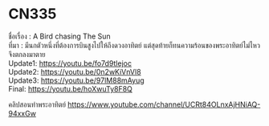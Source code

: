# CN335
ชื่อเรื่อง : A Bird chasing The Sun <br>
ที่มา : มีนกตัวหนึ่งที่ต้องการบินสูงไปให้ถึงดวงอาทิตย์ แต่สุดท้ายก็ทนความร้อนของพระอาทิตย์ไม่ไหว จึงตกลงมาตาย <br>
Update1: https://youtu.be/fo7d9tlejoc <br>
Update2: https://youtu.be/0n2wKiVnVl8 <br>
Update3: https://youtu.be/97lM88mAyug <br>
Final:  https://youtu.be/hoXwuTy8F8Q

คลิปสอนทำพระอาทิตย์ https://www.youtube.com/channel/UCRt84OLnxAjHNiAQ-94xxGw

